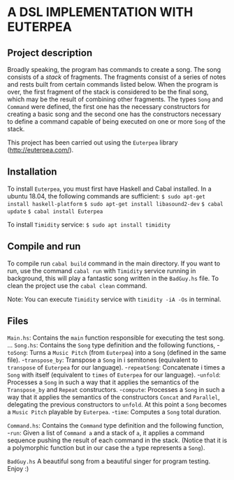 # A DSL IMPLEMENTATION WITH EUTERPEA #

## Project description ##
Broadly speaking, the program has commands to create a song. The song consists of a *stack* of
fragments. The fragments consist of a series of notes and rests built from certain commands
listed below. When the program is over, the first fragment of the stack is considered to be the
final song, which may be the result of combining other fragments.
The types `Song` and `Command` were defined, the first one has the necessary constructors
for creating a basic song and the second one has the constructors necessary to define
a command capable of being executed on one or more `Song` of the stack.

This project has been carried out using the `Euterpea` library (http://euterpea.com/).

## Installation ##
To install `Euterpea`, you must first have Haskell and Cabal installed.
In a ubuntu 18.04, the following commands are sufficient:
    `$ sudo apt-get install haskell-platform`
    `$ sudo apt-get install libasound2-dev`
    `$ cabal update`
    `$ cabal install Euterpea`

To install `Timidity` service:
    `$ sudo apt install timidity`

## Compile and run ##
To compile run `cabal build` command in the main directory.
If you want to run, use the command `cabal run` with `Timidity` service running in background,
this will play a fantastic song written in the `BadGuy.hs` file.
To clean the project use the `cabal clean` command.

Note: You can execute `Timidity` service with `timidity -iA -Os` in terminal.

## Files ##
`Main.hs`: Contains the `main` function responsible for executing the test song.
           ...
`Song.hs`: Contains the `Song` type definition and the following functions,
    -`toSong`: Turns a `Music Pitch` (from `Euterpea`) into a `Song` (defined in the same file).
    -`transpose_by`: Transpose a `Song` in i semitones (equivalent to `transpose` of `Euterpea`                 for our language).
    -`repeatSong`: Concatenate i times a `Song` with itself (equivalent to `times` of `Euterpea`
                   for our language).
    -`unfold`: Processes a `Song` in such a way that it applies the semantics of the
               `Transpose_by` and `Repeat` constructors.
    -`compute`: Processes a `Song` in such a way that it applies the semantics of the constructors
                `Concat` and `Parallel`, delegating the previous constructors to `unfold`.
                At this point a `Song` becomes a `Music Pitch` playable by `Euterpea`.
    -`time`: Computes a `Song` total duration.

`Command.hs`: Contains the `Command` type definition and the following function,
    -`run`: Given a list of `Command a` and a stack of `a`, it applies a command sequence pushing
            the result of each command in the stack. (Notice that it is a polymorphic function
            but in our case the `a` type represents a `Song`).

`BadGuy.hs`
A beautiful song from a beautiful singer for program testing.  Enjoy :)
